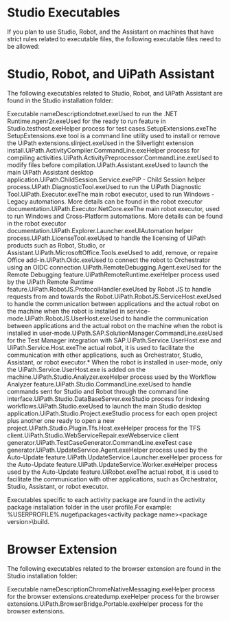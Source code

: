﻿# Studio Executables

If you plan to use Studio, Robot, and the Assistant on machines that have strict rules related to executable files, the following executable files need to be allowed:

# Studio, Robot, and UiPath Assistant

The following executables related to Studio, Robot, and UiPath Assistant are found in the Studio installation folder:

Executable nameDescriptiondotnet.exeUsed to run the .NET Runtime.ngenr2r.exeUsed for the ready to run feature in Studio.testhost.exeHelper process for test cases.SetupExtensions.exeThe SetupExtensions.exe tool is a command line utility used to install or remove the UiPath extensions.slinject.exeUsed in the Silverlight extension install.UiPath.ActivityCompiler.CommandLine.exeHelper process for compiling activities.UiPath.ActivityPreprocessor.CommandLine.exeUsed to modify files before compilation.UiPath.Assistant.exeUsed to launch the main UiPath Assistant desktop application.UiPath.ChildSession.Service.exePiP - Child Session helper process.UiPath.DiagnosticTool.exeUsed to run the UiPath Diagnostic Tool.UiPath.Executor.exeThe main robot executor, used to run Windows - Legacy automations. More details can be found in the robot executor documentation.UiPath.Executor.NetCore.exeThe main robot executor, used to run Windows and Cross-Platform automations. More details can be found in the robot executor documentation.UiPath.Explorer.Launcher.exeUIAutomation helper process.UiPath.LicenseTool.exeUsed to handle the licensing of UiPath products such as Robot, Studio, or Assistant.UiPath.MicrosoftOffice.Tools.exeUsed to add, remove, or repaire Office add-in.UiPath.Oidc.exeUsed to connect the robot to Orchestrator using an OIDC connection.UiPath.RemoteDebugging.Agent.exeUsed for the Remote Debugging feature.UiPathRemoteRuntime.exeHelper process used by the UiPath Remote Runtime feature.UiPath.RobotJS.ProtocolHandler.exeUsed by Robot JS to handle requests from and towards the Robot.UiPath.RobotJS.ServiceHost.exeUsed to handle the communication between applications and the actual robot on the machine when the robot is installed in service-mode.UiPath.RobotJS.UserHost.exeUsed to handle the communication between applications and the actual robot on the machine when the robot is installed in user-mode.UiPath.SAP.SolutionManager.CommandLine.exeUsed for the Test Manager integration with SAP.UiPath.Service.UserHost.exe and UiPath.Service.Host.exeThe actual robot, it is used to facilitate the communication with other applications, such as Orchestrator, Studio, Assistant, or robot executor.* When the robot is installed in user-mode, only the UiPath.Service.UserHost.exe is added on the machine.UiPath.Studio.Analyzer.exeHelper process used by the Workflow Analyzer feature.UiPath.Studio.CommandLine.exeUsed to handle commands sent for Studio and Robot through the command line interface.UiPath.Studio.DataBaseServer.exeStudio process for indexing workflows.UiPath.Studio.exeUsed to launch the main Studio desktop application.UiPath.Studio.Project.exeStudio process for each open project plus another one ready to open a new project.UiPath.Studio.Plugin.Tfs.Host.exeHelper process for the TFS client.UiPath.Studio.WebServiceRepair.exeWebservice client generator.UiPath.TestCaseGenerator.CommandLine.exeTest case generator.UiPath.UpdateService.Agent.exeHelper process used by the Auto-Update feature.UiPath.UpdateService.Launcher.exeHelper process for the Auto-Update feature.UiPath.UpdateService.Worker.exeHelper process used by the Auto-Update feature.UiRobot.exeThe actual robot, it is used to facilitate the communication with other applications, such as Orchestrator, Studio, Assistant, or robot executor.

Executables specific to each activity package are found in the activity package installation folder in the user profile.For example: %USERPROFILE%\.nuget\packages\<activity package name>\<package version>\build\.

# Browser Extension

The following executables related to the browser extension are found in the Studio installation folder:

Executable nameDescriptionChromeNativeMessaging.exeHelper process for the browser extensions.createdump.exeHelper process for the browser extensions.UiPath.BrowserBridge.Portable.exeHelper process for the browser extensions.
